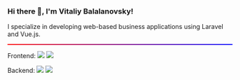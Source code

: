 <div>
    <div>
    <h3 align="left">Hi there 👋, I'm Vitaliy Balalanovsky!</h3>
    <p> I specialize in developing web-based business applications using Laravel and Vue.js.</p>
</div>

<hr style="border: none; height: 2px; background: linear-gradient(to right, #ff0000, #0000ff); margin: 10px 0;">

<div>
    <p>
    Frontend:
    <img src="https://img.shields.io/badge/JavaScript-F7DF1E?style=flat&logo=javascript&logoColor=black" />
    <img src="https://img.shields.io/badge/Vue.js-4FC08D?style=flat&logo=vue.js&logoColor=white" />
    </p>
    <p>
    Backend:
    <img src="https://img.shields.io/badge/PHP-777BB4?style=flat&logo=php&logoColor=white" />
    <img src="https://img.shields.io/badge/Laravel-FF2D20?style=flat&logo=laravel&logoColor=white" />
    </p>
</div>

</div>
